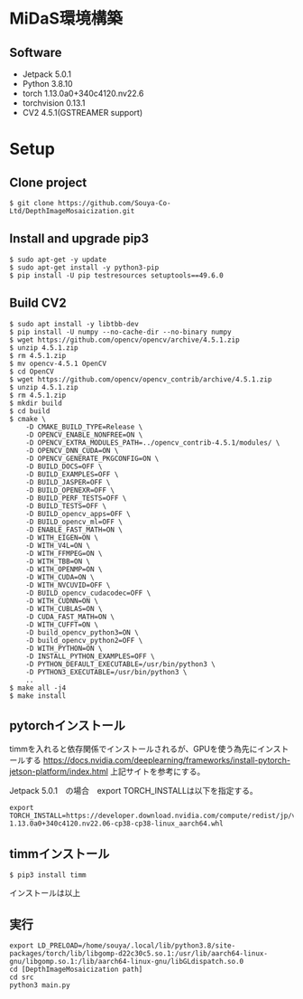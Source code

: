 # MiDaS環境構築

## Software
* Jetpack 5.0.1
* Python 3.8.10
* torch 1.13.0a0+340c4120.nv22.6
* torchvision 0.13.1
* CV2 4.5.1(GSTREAMER support)

# Setup
## Clone project
```console
$ git clone https://github.com/Souya-Co-Ltd/DepthImageMosaicization.git
```

## Install and upgrade pip3
```console
$ sudo apt-get -y update
$ sudo apt-get install -y python3-pip
$ pip install -U pip testresources setuptools==49.6.0
```

## Build CV2
```console
$ sudo apt install -y libtbb-dev
$ pip install -U numpy --no-cache-dir --no-binary numpy
$ wget https://github.com/opencv/opencv/archive/4.5.1.zip
$ unzip 4.5.1.zip
$ rm 4.5.1.zip
$ mv opencv-4.5.1 OpenCV
$ cd OpenCV
$ wget https://github.com/opencv/opencv_contrib/archive/4.5.1.zip
$ unzip 4.5.1.zip
$ rm 4.5.1.zip
$ mkdir build
$ cd build
$ cmake \
    -D CMAKE_BUILD_TYPE=Release \
    -D OPENCV_ENABLE_NONFREE=ON \
    -D OPENCV_EXTRA_MODULES_PATH=../opencv_contrib-4.5.1/modules/ \
    -D OPENCV_DNN_CUDA=ON \
    -D OPENCV_GENERATE_PKGCONFIG=ON \
    -D BUILD_DOCS=OFF \
    -D BUILD_EXAMPLES=OFF \
    -D BUILD_JASPER=OFF \
    -D BUILD_OPENEXR=OFF \
    -D BUILD_PERF_TESTS=OFF \
    -D BUILD_TESTS=OFF \
    -D BUILD_opencv_apps=OFF \
    -D BUILD_opencv_ml=OFF \
    -D ENABLE_FAST_MATH=ON \
    -D WITH_EIGEN=ON \
    -D WITH_V4L=ON \
    -D WITH_FFMPEG=ON \
    -D WITH_TBB=ON \
    -D WITH_OPENMP=ON \
    -D WITH_CUDA=ON \
    -D WITH_NVCUVID=OFF \
    -D BUILD_opencv_cudacodec=OFF \
    -D WITH_CUDNN=ON \
    -D WITH_CUBLAS=ON \
    -D CUDA_FAST_MATH=ON \
    -D WITH_CUFFT=ON \
    -D build_opencv_python3=ON \
    -D build_opencv_python2=OFF \
    -D WITH_PYTHON=ON \
    -D INSTALL_PYTHON_EXAMPLES=OFF \
    -D PYTHON_DEFAULT_EXECUTABLE=/usr/bin/python3 \
    -D PYTHON3_EXECUTABLE=/usr/bin/python3 \
    ..
$ make all -j4
$ make install
```

## pytorchインストール
timmを入れると依存関係でインストールされるが、GPUを使う為先にインストールする
https://docs.nvidia.com/deeplearning/frameworks/install-pytorch-jetson-platform/index.html
上記サイトを参考にする。

Jetpack 5.0.1　の場合　export TORCH_INSTALLは以下を指定する。
~~~
export TORCH_INSTALL=https://developer.download.nvidia.com/compute/redist/jp/v50/pytorch/torch-1.13.0a0+340c4120.nv22.06-cp38-cp38-linux_aarch64.whl
~~~

## timmインストール
~~~
$ pip3 install timm
~~~

インストールは以上

## 実行
~~~
export LD_PRELOAD=/home/souya/.local/lib/python3.8/site-packages/torch/lib/libgomp-d22c30c5.so.1:/usr/lib/aarch64-linux-gnu/libgomp.so.1:/lib/aarch64-linux-gnu/libGLdispatch.so.0
cd [DepthImageMosaicization path]
cd src
python3 main.py
~~~
